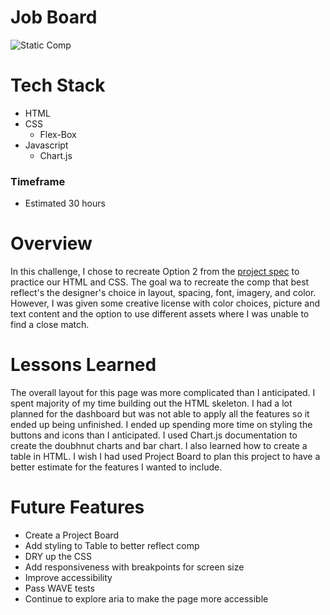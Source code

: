 # Job Board
![Static Comp](https://media.giphy.com/media/xXyuooOnM0kHXqYSzW/giphy.gif)

# Tech Stack
- HTML
- CSS
  - Flex-Box
- Javascript
   - Chart.js

### Timeframe
* Estimated 30 hours

# Overview 
In this challenge, I chose to recreate Option 2 from the [project spec](https://frontend.turing.edu/projects/M2-static-comp-challenge.html) to practice our HTML and CSS. The goal wa to recreate the comp that best reflect's the designer's choice in layout, spacing, font, imagery, and color. However,  I was given some creative license with color choices, picture and text content and the option to use different assets where I was unable to find a close match.

# Lessons Learned
The overall layout for this page was more complicated than I anticipated. I spent majority of my time building out the HTML skeleton. I had a lot planned for the dashboard but was not able to apply all the features so it ended up being unfinished. I ended up spending more time on styling the buttons and icons than I anticipated. I used Chart.js documentation to create the doubhnut charts and bar chart. I also learned how to create a table in HTML. I wish I had used Project Board to plan this project to have a better estimate for the features I wanted to include.

# Future Features
* Create a Project Board
* Add styling to Table to better reflect comp
* DRY up the CSS
* Add responsiveness with breakpoints for screen size
* Improve accessibility
* Pass WAVE tests
* Continue to explore aria to make the page more accessible
